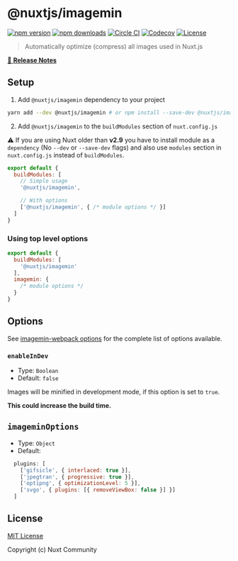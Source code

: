 # @nuxtjs/imagemin

[![npm version][npm-version-src]][npm-version-href]
[![npm downloads][npm-downloads-src]][npm-downloads-href]
[![Circle CI][circle-ci-src]][circle-ci-href]
[![Codecov][codecov-src]][codecov-href]
[![License][license-src]][license-href]

> Automatically optimize (compress) all images used in Nuxt.js

[📖 **Release Notes**](./CHANGELOG.md)

## Setup

1. Add `@nuxtjs/imagemin` dependency to your project

```bash
yarn add --dev @nuxtjs/imagemin # or npm install --save-dev @nuxtjs/imagemin
```

2. Add `@nuxtjs/imagemin` to the `buildModules` section of `nuxt.config.js`

:warning: If you are using Nuxt older than **v2.9** you have to install module as a `dependency` (No `--dev` or `--save-dev` flags) and also use `modules` section in `nuxt.config.js` instead of `buildModules`.

```js
export default {
  buildModules: [
    // Simple usage
    '@nuxtjs/imagemin',

    // With options
    ['@nuxtjs/imagemin', { /* module options */ }]
  ]
}
```

### Using top level options

```js
export default {
  buildModules: [
    '@nuxtjs/imagemin'
  ],
  imagemin: {
    /* module options */
  }
}
```

## Options

See [imagemin-webpack options](https://github.com/itgalaxy/imagemin-webpack#options) for the complete list of options available.

### `enableInDev`

- Type: `Boolean`
- Default: `false`

Images will be minified in development mode, if this option is set to `true`.

**This could increase the build time.**

## `imageminOptions`

- Type: `Object`
- Default:

```js
  plugins: [
    ['gifsicle', { interlaced: true }],
    ['jpegtran', { progressive: true }],
    ['optipng', { optimizationLevel: 5 }],
    ['svgo', { plugins: [{ removeViewBox: false }] }]
  ]
```

## License

[MIT License](./LICENSE)

Copyright (c) Nuxt Community

<!-- Badges -->
[npm-version-src]: https://img.shields.io/npm/v/@nuxtjs/imagemin/latest.svg?style=flat-square
[npm-version-href]: https://npmjs.com/package/@nuxtjs/imagemin

[npm-downloads-src]: https://img.shields.io/npm/dt/@nuxtjs/imagemin.svg?style=flat-square
[npm-downloads-href]: https://npmjs.com/package/@nuxtjs/imagemin

[circle-ci-src]: https://img.shields.io/circleci/project/github/nuxt-community/imagemin-module.svg?style=flat-square
[circle-ci-href]: https://circleci.com/gh/nuxt-community/imagemin-module

[codecov-src]: https://img.shields.io/codecov/c/github/nuxt-community/imagemin-module.svg?style=flat-square
[codecov-href]: https://codecov.io/gh/nuxt-community/imagemin-module

[license-src]: https://img.shields.io/npm/l/@nuxtjs/imagemin.svg?style=flat-square
[license-href]: https://npmjs.com/package/@nuxtjs/imagemin
